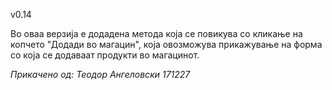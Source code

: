 v0.14

Во оваа верзија е додадена метода која се повикува со кликање на копчето "Додади во магацин", која овозможува прикажување на форма со која се додаваат продукти во магацинот.

*Прикачено од: Теодор Ангеловски 171227*
